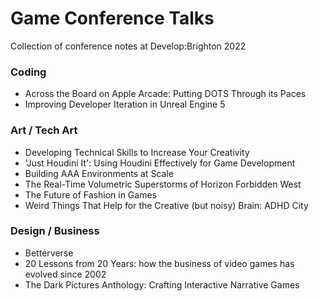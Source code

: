 # Game Conference Talks
Collection of conference notes at Develop:Brighton 2022

### Coding
- Across the Board on Apple Arcade: Putting DOTS Through its Paces
- Improving Developer Iteration in Unreal Engine 5

### Art / Tech Art
- Developing Technical Skills to Increase Your Creativity
- 'Just Houdini It': Using Houdini Effectively for Game Development
- Building AAA Environments at Scale
- The Real-Time Volumetric Superstorms of Horizon Forbidden West
- The Future of Fashion in Games
- Weird Things That Help for the Creative (but noisy) Brain: ADHD City

### Design / Business
- Betterverse
- 20 Lessons from 20 Years: how the business of video games has evolved since 2002
- The Dark Pictures Anthology: Crafting Interactive Narrative Games
